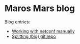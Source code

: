 # Maros Mars blog

Blog entries:

* [Working with netconf manually](blog/netconf.md)
* [Splitting (big) git repo](blog/split_git.md)
